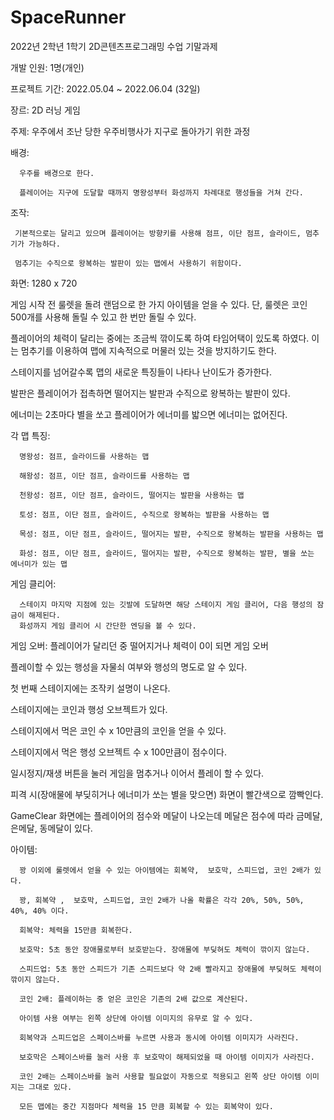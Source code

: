 # SpaceRunner

2022년 2학년 1학기 2D콘텐츠프로그래밍 수업 기말과제

개발 인원: 1명(개인)

프로젝트 기간: 2022.05.04 ~ 2022.06.04 (32일)

장르: 2D 러닝 게임

주제: 우주에서 조난 당한 우주비행사가 지구로 돌아가기 위한 과정

배경:

      우주를 배경으로 한다.
      
      플레이어는 지구에 도달할 때까지 명왕성부터 화성까지 차례대로 행성들을 거쳐 간다.
      

조작:

     기본적으로는 달리고 있으며 플레이어는 방향키를 사용해 점프, 이단 점프, 슬라이드, 멈추기가 가능하다.
     
     멈추기는 수직으로 왕복하는 발판이 있는 맵에서 사용하기 위함이다.

화면: 1280 x 720

게임 시작 전 룰렛을 돌려 랜덤으로 한 가지 아이템을 얻을 수 있다. 단, 룰렛은 코인 500개를 사용해 돌릴 수 있고 한 번만 돌릴 수 있다.

플레이어의 체력이 달리는 중에는 조금씩 깎이도록 하여 타임어택이 있도록 하였다. 이는 멈추기를 이용하여 맵에 지속적으로 머물러 있는 것을 방지하기도 한다.

스테이지를 넘어갈수록 맵의 새로운 특징들이 나타나 난이도가 증가한다.

발판은 플레이어가 접촉하면 떨어지는 발판과 수직으로 왕복하는 발판이 있다.

에너미는 2초마다 별을 쏘고 플레이어가 에너미를 밟으면 에너미는 없어진다.


각 맵 특징:

      명왕성: 점프, 슬라이드를 사용하는 맵

      해왕성: 점프, 이단 점프, 슬라이드를 사용하는 맵

      천왕성: 점프, 이단 점프, 슬라이드, 떨어지는 발판을 사용하는 맵

      토성: 점프, 이단 점프, 슬라이드, 수직으로 왕복하는 발판을 사용하는 맵

      목성: 점프, 이단 점프, 슬라이드, 떨어지는 발판, 수직으로 왕복하는 발판을 사용하는 맵

      화성: 점프, 이단 점프, 슬라이드, 떨어지는 발판, 수직으로 왕복하는 발판, 별을 쏘는 에너미가 있는 맵


게임 클리어:

      스테이지 마지막 지점에 있는 깃발에 도달하면 해당 스테이지 게임 클리어, 다음 행성의 잠금이 해제된다.
      화성까지 게임 클리어 시 간단한 엔딩을 볼 수 있다.


게임 오버: 플레이어가 달리던 중 떨어지거나 체력이 0이 되면 게임 오버

플레이할 수 있는 행성을 자물쇠 여부와 행성의 명도로 알 수 있다.

첫 번째 스테이지에는 조작키 설명이 나온다.

스테이지에는 코인과 행성 오브젝트가 있다.

스테이지에서 먹은 코인 수 x 10만큼의 코인을 얻을 수 있다.

스테이지에서 먹은 행성 오브젝트 수 x 100만큼이 점수이다.

일시정지/재생 버튼을 눌러 게임을 멈추거나 이어서 플레이 할  수 있다.

피격 시(장애물에 부딪히거나 에너미가 쏘는 별을 맞으면) 화면이 빨간색으로 깜빡인다.

GameClear 화면에는 플레이어의 점수와 메달이 나오는데 메달은 점수에 따라 금메달, 은메달, 동메달이 있다.


아이템:

      꽝 이외에 룰렛에서 얻을 수 있는 아이템에는 회복약,  보호막, 스피드업, 코인 2배가 있다.

      꽝, 회복약 ,  보호막, 스피드업, 코인 2배가 나올 확률은 각각 20%, 50%, 50%, 40%, 40% 이다.

      회복약: 체력을 15만큼 회복한다.

      보호막: 5초 동안 장애물로부터 보호받는다. 장애물에 부딪혀도 체력이 깎이지 않는다.

      스피드업: 5초 동안 스피드가 기존 스피드보다 약 2배 빨라지고 장애물에 부딪혀도 체력이 깎이지 않는다.
      
      코인 2배: 플레이하는 중 얻은 코인은 기존의 2배 값으로 계산된다.

      아이템 사용 여부는 왼쪽 상단에 아이템 이미지의 유무로 알 수 있다.

      회복약과 스피드업은 스페이스바를 누르면 사용과 동시에 아이템 이미지가 사라진다.
      
      보호막은 스페이스바를 눌러 사용 후 보호막이 해제되었을 때 아이템 이미지가 사라진다.
      
      코인 2배는 스페이스바를 눌러 사용할 필요없이 자동으로 적용되고 왼쪽 상단 아이템 이미지는 그대로 있다.

      모든 맵에는 중간 지점마다 체력을 15 만큼 회복할 수 있는 회복약이 있다.
